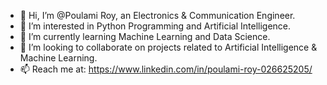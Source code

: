 - 👋 Hi, I’m @Poulami Roy, an Electronics & Communication Engineer.
- 👀 I’m interested in Python Programming and Artificial Intelligence.
- 🌱 I’m currently learning Machine Learning and Data Science.
- 💞️ I’m looking to collaborate on projects related to Artificial Intelligence & Machine Learning.
- 📫 Reach me at: https://www.linkedin.com/in/poulami-roy-026625205/

<!---
Poulami-Roy-05/Poulami-Roy-05 is a ✨ special ✨ repository because its `README.md` (this file) appears on your GitHub profile.
You can click the Preview link to take a look at your changes.
--->
